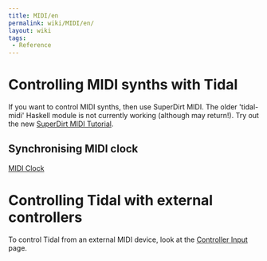 ```yaml
---
title: MIDI/en
permalink: wiki/MIDI/en/
layout: wiki
tags:
 - Reference
---
```


<languages/>

# Controlling MIDI synths with Tidal

If you want to control MIDI synths, then use SuperDirt MIDI. The older
'tidal-midi' Haskell module is not currently working (although may
return!). Try out the new [SuperDirt MIDI
Tutorial](/wiki/SuperDirt_MIDI_Tutorial "wikilink").

## Synchronising MIDI clock

[MIDI Clock](/wiki/MIDI_Clock "wikilink")

# Controlling Tidal with external controllers

To control Tidal from an external MIDI device, look at the [Controller
Input](/wiki/Controller_Input "wikilink") page.
